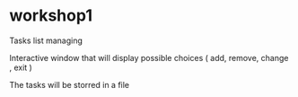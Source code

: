 # workshop1
Tasks list managing

Interactive window that will display possible choices ( add, remove, change , exit )

The tasks will be storred in a file
